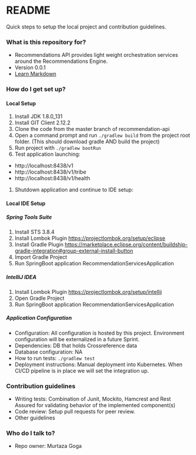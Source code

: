 # README #

Quick steps to setup the local project and contribution guidelines.

### What is this repository for? ###

* Recommendations API provides light weight orchestration services around the Recommendations Engine. 
* Version 0.0.1
* [Learn Markdown](https://bitbucket.org/tutorials/markdowndemo)

### How do I get set up? ###



#### Local Setup ####
1. Install JDK 1.8.0_131
1. Install GIT Client 2.12.2
1. Clone the code from the master branch of recommendation-api
1. Open a command prompt and run <code>./gradlew build</code> from the project root folder.  (This should download gradle AND build the project)
1. Run project with <code>./gradlew bootRun</code>
1. Test application launching:
 * http://localhost:8438/v1
 * http://localhost:8438/v1/tribe
 * http://localhost:8438/v1/health
1. Shutdown application and continue to IDE setup:

#### Local IDE Setup ####
##### Spring Tools Suite #####
1. Install STS 3.8.4
1. Install Lombok Plugin https://projectlombok.org/setup/eclipse
1. Install Gradle Plugin https://marketplace.eclipse.org/content/buildship-gradle-integration#group-external-install-button
1. Import Gradle Project
1. Run SpringBoot application RecommendationServicesApplication

##### IntelliJ IDEA #####
1. Install Lombok Plugin https://projectlombok.org/setup/intellij
1. Open Gradle Project
1. Run SpringBoot application RecommendationServicesApplication

##### Application Configuration #####
* Configuration: All configuration is hosted by this project.  Environment configuration will be externalized in a future Sprint.
* Dependencies: DB that holds Crossreference data
* Database configuration: NA
* How to run tests: <code>./gradlew test</code>
* Deployment instructions: Manual deployment into Kubernetes.  When CI/CD pipeline is in place we will set the integration up.

### Contribution guidelines ###

* Writing tests: Combination of Junit, Mockito, Hamcrest and Rest Assured for validating behavior of the implemented component(s)
* Code review:  Setup pull requests for peer review.
* Other guidelines

### Who do I talk to? ###

* Repo owner: Murtaza Goga